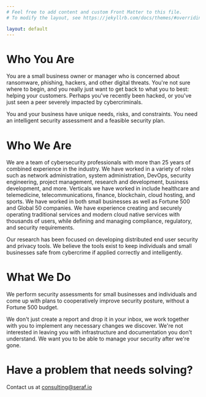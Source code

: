 ```yaml
---
# Feel free to add content and custom Front Matter to this file.
# To modify the layout, see https://jekyllrb.com/docs/themes/#overriding-theme-defaults

layout: default
---
```


# Who You Are

You are a small business owner or manager who is concerned about ransomware,
phishing, hackers, and other digital threats. You're not sure where to begin, 
and you really just want to get back to what you to best: helping your 
customers. Perhaps you've recently been hacked, or you've just seen
a peer severely impacted by cybercriminals. 

You and your business have unique needs, risks, and constraints. 
You need an intelligent security assessment and a feasible security plan.

# Who We Are

We are a team of cybersecurity professionals with more than 25 
years of combined experience in the industry. We have worked in a variety 
of roles such as network administration, system administration, DevOps, 
security engineering, project management, research and development, business
development, and more. Verticals we have worked in include healthcare and
telemedicine, telecommunications, finance, blockchain, cloud hosting, and 
sports. We have worked in both small businesses as well as Fortune 500 and
Global 50 companies. We have experience creating and securely operating 
traditional services and modern cloud native services with thousands of users,
while defining and managing compliance, regulatory, and security requirements.

Our research has been focused on developing distributed end user security and
privacy tools. We believe the tools exist to keep individuals and small 
businesses safe from cybercrime if applied correctly and intelligently.

# What We Do

We perform security assessments for small businesses and individuals and come 
up with plans to cooperatively improve security posture, without a Fortune 500
budget.

We don't just create a report and drop it in your inbox, we work together
with you to implement any necessary changes we discover. We're not interested
in leaving you with infrastructure and documentation you don't understand. We
want you to be able to manage your security after we're gone.

# Have a problem that needs solving?

Contact us at 
[consulting@seraf.io](mailto:consulting@seraf.io?subject=Consulting%20Request)